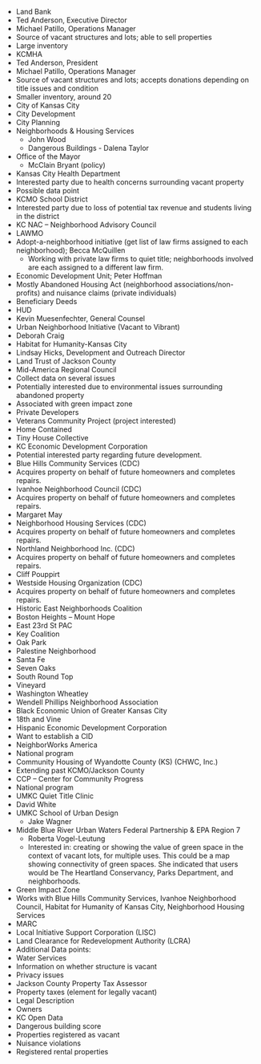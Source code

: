 *	Land Bank
  * Ted Anderson, Executive Director
  * Michael Patillo, Operations Manager
  * Source of vacant structures and lots; able to sell properties
  * Large inventory
*	KCMHA
  * Ted Anderson, President
  * Michael Patillo, Operations Manager
  * Source of vacant structures and lots; accepts donations depending on title issues and condition
  * Smaller inventory, around 20
*	City of Kansas City
  * City Development
  *	City Planning
  *	Neighborhoods & Housing Services
    * John Wood
    * Dangerous Buildings - Dalena Taylor
  *	Office of the Mayor
    * McClain Bryant (policy)
*	Kansas City Health Department
  * Interested party due to health concerns surrounding vacant property
  * Possible data point
*	KCMO School District
  * Interested party due to loss of potential tax revenue and students living in the district 
*	KC NAC – Neighborhood Advisory Council
*	LAWMO 
  *	Adopt-a-neighborhood initiative (get list of law firms assigned to each neighborhood); Becca McQuillen
     * Working with private law firms to quiet title; neighborhoods involved are each assigned to a different law firm.
  * Economic Development Unit; Peter Hoffman
   * Mostly Abandoned Housing Act (neighborhood associations/non-profits) and nuisance claims (private individuals)
   * Beneficiary Deeds 
*	HUD
  * Kevin Muesenfechter, General Counsel
*	Urban Neighborhood Initiative (Vacant to Vibrant)
  * Deborah Craig
*	Habitat for Humanity-Kansas City
  * Lindsay Hicks, Development and Outreach Director
*	Land Trust of Jackson County
*	Mid-America Regional Council
  * Collect data on several issues
  * Potentially interested due to environmental issues surrounding abandoned property
  * Associated with green impact zone
*	Private Developers
  *	Veterans Community Project (project interested)
  *	Home Contained
  *	Tiny House Collective
*	KC Economic Development Corporation
 * Potential interested party regarding future development.
*	Blue Hills Community Services (CDC)
  * Acquires property on behalf of future homeowners and completes repairs.
*	Ivanhoe Neighborhood Council (CDC)
  * Acquires property on behalf of future homeowners and completes repairs.
  * Margaret May
*	Neighborhood Housing Services (CDC)
  * Acquires property on behalf of future homeowners and completes repairs.
*	Northland Neighborhood Inc. (CDC)
  * Acquires property on behalf of future homeowners and completes repairs.
  * Cliff Pouppirt
*	Westside Housing Organization (CDC)
  * Acquires property on behalf of future homeowners and completes repairs.
*	Historic East Neighborhoods Coalition
  *	Boston Heights – Mount Hope
  *	East 23rd St PAC
  *	Key Coalition
  *	Oak Park
  *	Palestine Neighborhood
  *	Santa Fe
  *	Seven Oaks
  *	South Round Top
  *	Vineyard
  *	Washington Wheatley
  *	Wendell Phillips Neighborhood Association
*	Black Economic Union of Greater Kansas City
 * 18th and Vine
*	Hispanic Economic Development Corporation
  *	Want to establish a CID
*	NeighborWorks America
 * National program
*	Community Housing of Wyandotte County (KS) (CHWC, Inc.)
 * Extending past KCMO/Jackson County
*	CCP – Center for Community Progress
 * National program
*	UMKC Quiet Title Clinic
  * David White
* UMKC School of Urban Design
  * Jake Wagner
* Middle Blue River Urban Waters Federal Partnership & EPA Region 7
  * Roberta Vogel-Leutung
  * Interested in: creating or showing the value of green space in the context of vacant lots, for multiple uses. This could be a map showing connectivity of green spaces. She indicated that users would be The Heartland Conservancy, Parks Department, and neighborhoods.
*	Green Impact Zone
  * Works with Blue Hills Community Services, Ivanhoe Neighborhood Council, Habitat for Humanity of Kansas City, Neighborhood Housing Services
  * MARC
*	Local Initiative Support Corporation (LISC)
*	Land Clearance for Redevelopment Authority (LCRA)
*	Additional Data points:
  *	Water Services
   * Information on whether structure is vacant
   * Privacy issues
  *	Jackson County Property Tax Assessor
   * Property taxes (element for legally vacant)
   * Legal Description
   * Owners
  *	KC Open Data
   * Dangerous building score
   * Properties registered as vacant
   * Nuisance violations
   * Registered rental properties
